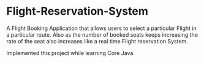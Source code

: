 # Flight-Reservation-System
A Flight Booking Application that allows users to select a particular Flight in a particular route.
Also as the number of booked seats keeps increasing the rate of the seat also increases like a real time Flight 
reservation System.

Implemented this project while learning Core Java 
